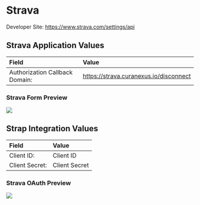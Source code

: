 # Strava

Developer Site: https://www.strava.com/settings/api

## Strava Application Values

| **Field** | **Value** |
| :--- | :--- |
| Authorization Callback Domain: | https://strava.curanexus.io/disconnect |


### Strava Form Preview
![](https://storage.googleapis.com/strap-docs/strava.png)


## Strap Integration Values
| **Field** | **Value** |
| :--- | :--- |
| Client ID: | Client ID |
| Client Secret: | Client Secret |
 
### Strava OAuth Preview
![](https://storage.googleapis.com/strap-docs/strava-oauth.png)